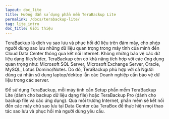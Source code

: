 ```yaml
---
layout: doc_lite
title: Hướng dẫn sử dụng phần mềm TeraBackup Lite
permalink: /docs/terabackup-lite/
tag: lite_intro
doc_title: Giới thiệu
---
```

TeraBackup là dịch vụ sao lưu và phục hồi dữ liệu trên đám mây, cho phép người dùng sao lưu những dữ liệu quan trọng trong máy tính của mình đến Cloud Data Center thông qua kết nối Internet. Không những bảo vệ các dữ liệu dạng file/folder, TeraBackup còn có khả năng tích hợp với các ứng dụng quan trọng như: Microsoft SQL Server, Microsoft Exchange Server, Oracle, MySQL, Lotus Domino/Notes. Do đó, TeraBackup phù hợp với cả Người dùng cá nhân sử dụng laptop/dektop lẫn các Doanh nghiệp cần bảo vệ dữ liệu trong các server. 

Để sử dụng TeraBackup, mỗi máy tính cần Setup phần mềm TeraBackup Lite (dành cho backup dữ liệu dạng file) hoặc TeraBackup Pro (dành cho backup file và các ứng dụng). Qua môi trường Internet, phần mềm sẽ kết nối đến các máy chủ sao lưu tại Data Center của TeraBox  để thực hiện mọi thao tác sao lưu và phục hồi mà người dùng yêu cầu. 